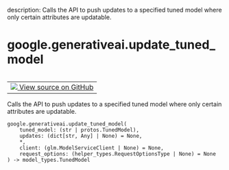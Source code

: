 description: Calls the API to push updates to a specified tuned model where only certain attributes are updatable.

<div itemscope itemtype="http://developers.google.com/ReferenceObject">
<meta itemprop="name" content="google.generativeai.update_tuned_model" />
<meta itemprop="path" content="Stable" />
</div>

# google.generativeai.update_tuned_model

<!-- Insert buttons and diff -->

<table class="tfo-notebook-buttons tfo-api nocontent" align="left">
<td>
  <a target="_blank" href="https://github.com/google/generative-ai-python/blob/master/google/generativeai/models.py#L393-L443">
    <img src="https://www.tensorflow.org/images/GitHub-Mark-32px.png" />
    View source on GitHub
  </a>
</td>
</table>



Calls the API to push updates to a specified tuned model where only certain attributes are updatable.


<pre class="devsite-click-to-copy prettyprint lang-py tfo-signature-link">
<code>google.generativeai.update_tuned_model(
    tuned_model: (str | protos.TunedModel),
    updates: (dict[str, Any] | None) = None,
    *,
    client: (glm.ModelServiceClient | None) = None,
    request_options: (helper_types.RequestOptionsType | None) = None
) -> model_types.TunedModel
</code></pre>



<!-- Placeholder for "Used in" -->
